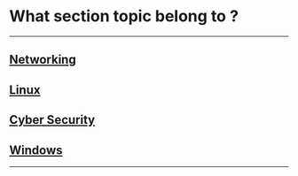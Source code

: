 # What section topic belong to ?

---

## [Networking](Networking/index.md)
## [Linux](Linux/index.md)
## [Cyber Security](Cyber_Security/index.md)
## [Windows](Windows/index.md)

---